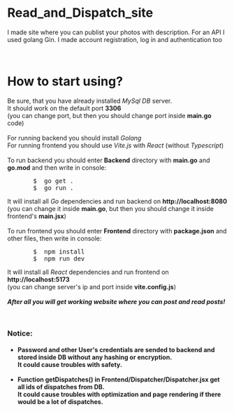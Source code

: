 <div>
  <h1>Read_and_Dispatch_site</h1>
  <p>I made site where you can publist your photos with description. For an API I used golang Gin. I made account registration, log in and authentication too</p>
</div>
<br>
<div>
  <h1>How to start using?</h1>
  <p>
    Be sure, that you have already installed <i>MySql DB</i> server. <br>
    It should work on the default port <strong>3306</strong> <br>
    (you can change port, but then you should change port inside <b>main.go</b> code) <br>
    <br>
    For running backend you should install <i>Golang</i> <br>
    For running frontend you should use <i>Vite.js</i> with <i>React</i> (without <i>Typescript</i>)<br>
    <br>
    To run backend you should enter <b>Backend</b> directory with <b>main.go</b> and <b>go.mod</b> and then write in console: <br>
    <pre>
       $  go get . 
       $  go run . </pre>
    It will install all <i>Go</i> dependencies and run backend on <strong>http://localhost:8080</strong> <br>
    (you can change it inside <b>main.go</b>, but then you should change it inside frontend's <b>main.jsx</b>) <br>
    <br>
    To run frontend you should enter <b>Frontend</b> directory with <b>package.json</b> and other files, then write in console:
    <pre>
       $  npm install  
       $  npm run dev </pre>
    It will install all <i>React</i> dependencies and run frontend on <strong>http://localhost:5173</strong> <br>
    (you can change server's ip and port inside <b>vite.config.js</b>) <br>
    <br>
    <strong><em>After all you will get working website where you can post and read posts!</em></strong>
    <br>
  </p>
  <br>
  <h3>Notice:</h3>
    <h4>
      <ul>
        <li>
          Password and other User's credentials are sended to backend and stored inside DB without any hashing or encryption. <br>
          It could cause troubles with safety. 
        </li>
        <br>
        <li>
          Function getDispatches() in <b>Frontend/Dispatcher/Dispatcher.jsx</b> get all ids of dispatches from DB. <br>
          It could cause troubles with optimization and page rendering if there would be a lot of dispatches. 
        </li>
      </ul>
    </h4>
</div>
